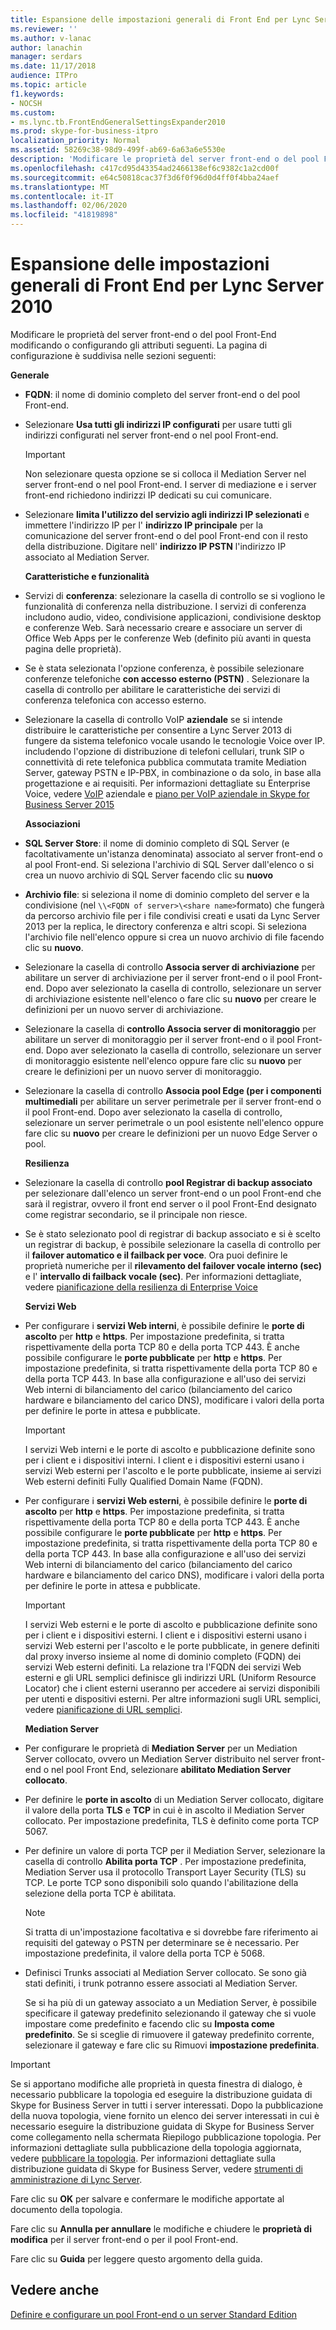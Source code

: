 ```yaml
---
title: Espansione delle impostazioni generali di Front End per Lync Server 2010
ms.reviewer: ''
ms.author: v-lanac
author: lanachin
manager: serdars
ms.date: 11/17/2018
audience: ITPro
ms.topic: article
f1.keywords:
- NOCSH
ms.custom:
- ms.lync.tb.FrontEndGeneralSettingsExpander2010
ms.prod: skype-for-business-itpro
localization_priority: Normal
ms.assetid: 58269c38-98d9-499f-ab69-6a63a6e5530e
description: 'Modificare le proprietà del server front-end o del pool Front-End modificando o configurando gli attributi seguenti. La pagina di configurazione è suddivisa nelle sezioni seguenti:'
ms.openlocfilehash: c417cd95d43354ad2466138ef6c9382c1a2cd00f
ms.sourcegitcommit: e64c50818cac37f3d6f0f96d0d4ff0f4bba24aef
ms.translationtype: MT
ms.contentlocale: it-IT
ms.lasthandoff: 02/06/2020
ms.locfileid: "41819898"
---
```

# <a name="front-end-general-settings-expander-for-lync-server-2010"></a>Espansione delle impostazioni generali di Front End per Lync Server 2010

Modificare le proprietà del server front-end o del pool Front-End modificando o configurando gli attributi seguenti. La pagina di configurazione è suddivisa nelle sezioni seguenti:

 **Generale**

- **FQDN**: il nome di dominio completo del server front-end o del pool Front-end.

- Selezionare **Usa tutti gli indirizzi IP configurati** per usare tutti gli indirizzi configurati nel server front-end o nel pool Front-end.

    > [!IMPORTANT]
    > Non selezionare questa opzione se si colloca il Mediation Server nel server front-end o nel pool Front-end. I server di mediazione e i server front-end richiedono indirizzi IP dedicati su cui comunicare.

- Selezionare **limita l'utilizzo del servizio agli indirizzi IP selezionati** e immettere l'indirizzo IP per l' **indirizzo IP principale** per la comunicazione del server front-end o del pool Front-end con il resto della distribuzione. Digitare nell' **indirizzo IP PSTN** l'indirizzo IP associato al Mediation Server.

    **Caratteristiche e funzionalità**

- Servizi di **conferenza**: selezionare la casella di controllo se si vogliono le funzionalità di conferenza nella distribuzione. I servizi di conferenza includono audio, video, condivisione applicazioni, condivisione desktop e conferenze Web. Sarà necessario creare e associare un server di Office Web Apps per le conferenze Web (definito più avanti in questa pagina delle proprietà).

- Se è stata selezionata l'opzione conferenza, è possibile selezionare conferenze telefoniche **con accesso esterno (PSTN)** . Selezionare la casella di controllo per abilitare le caratteristiche dei servizi di conferenza telefonica con accesso esterno.

- Selezionare la casella di controllo VoIP **aziendale** se si intende distribuire le caratteristiche per consentire a Lync Server 2013 di fungere da sistema telefonico vocale usando le tecnologie Voice over IP. includendo l'opzione di distribuzione di telefoni cellulari, trunk SIP o connettività di rete telefonica pubblica commutata tramite Mediation Server, gateway PSTN e IP-PBX, in combinazione o da solo, in base alla progettazione e ai requisiti. Per informazioni dettagliate su Enterprise Voice, vedere [VoIP](https://technet.microsoft.com/library/c9da8099-6f4f-4346-ac67-f041bb96072c.aspx) aziendale e [piano per VoIP aziendale in Skype for Business Server 2015](../../plan-your-deployment/enterprise-voice-solution/enterprise-voice.md)

    **Associazioni**

- **SQL Server Store**: il nome di dominio completo di SQL Server (e facoltativamente un'istanza denominata) associato al server front-end o al pool Front-end. Si seleziona l'archivio di SQL Server dall'elenco o si crea un nuovo archivio di SQL Server facendo clic su **nuovo**

- **Archivio file**: si seleziona il nome di dominio completo del server e la condivisione (nel `\\<FQDN of server>\<share name>`formato) che fungerà da percorso archivio file per i file condivisi creati e usati da Lync Server 2013 per la replica, le directory conferenza e altri scopi. Si seleziona l'archivio file nell'elenco oppure si crea un nuovo archivio di file facendo clic su **nuovo**.

- Selezionare la casella di controllo **Associa server di archiviazione** per abilitare un server di archiviazione per il server front-end o il pool Front-end. Dopo aver selezionato la casella di controllo, selezionare un server di archiviazione esistente nell'elenco o fare clic su **nuovo** per creare le definizioni per un nuovo server di archiviazione.

- Selezionare la casella di **controllo Associa server di monitoraggio** per abilitare un server di monitoraggio per il server front-end o il pool Front-end. Dopo aver selezionato la casella di controllo, selezionare un server di monitoraggio esistente nell'elenco oppure fare clic su **nuovo** per creare le definizioni per un nuovo server di monitoraggio.

- Selezionare la casella di controllo **Associa pool Edge (per i componenti multimediali** per abilitare un server perimetrale per il server front-end o il pool Front-end. Dopo aver selezionato la casella di controllo, selezionare un server perimetrale o un pool esistente nell'elenco oppure fare clic su **nuovo** per creare le definizioni per un nuovo Edge Server o pool.

  **Resilienza**

- Selezionare la casella di controllo **pool Registrar di backup associato** per selezionare dall'elenco un server front-end o un pool Front-end che sarà il registrar, ovvero il front end server o il pool Front-End designato come registrar secondario, se il principale non riesce.

- Se è stato selezionato pool di registrar di backup associato e si è scelto un registrar di backup, è possibile selezionare la casella di controllo per il **failover automatico e il failback per voce**. Ora puoi definire le proprietà numeriche per il **rilevamento del failover vocale interno (sec)** e l' **intervallo di failback vocale (sec)**. Per informazioni dettagliate, vedere [pianificazione della resilienza di Enterprise Voice](https://technet.microsoft.com/library/ca116700-1055-4ca5-9b87-4c7f380c3655.aspx)

  **Servizi Web**

- Per configurare i **servizi Web interni**, è possibile definire le **porte di ascolto** per **http** e **https**. Per impostazione predefinita, si tratta rispettivamente della porta TCP 80 e della porta TCP 443. È anche possibile configurare le **porte pubblicate** per **http** e **https**. Per impostazione predefinita, si tratta rispettivamente della porta TCP 80 e della porta TCP 443. In base alla configurazione e all'uso dei servizi Web interni di bilanciamento del carico (bilanciamento del carico hardware e bilanciamento del carico DNS), modificare i valori della porta per definire le porte in attesa e pubblicate.

    > [!IMPORTANT]
    > I servizi Web interni e le porte di ascolto e pubblicazione definite sono per i client e i dispositivi interni. I client e i dispositivi esterni usano i servizi Web esterni per l'ascolto e le porte pubblicate, insieme ai servizi Web esterni definiti Fully Qualified Domain Name (FQDN).

- Per configurare i **servizi Web esterni**, è possibile definire le **porte di ascolto** per **http** e **https**. Per impostazione predefinita, si tratta rispettivamente della porta TCP 80 e della porta TCP 443. È anche possibile configurare le **porte pubblicate** per **http** e **https**. Per impostazione predefinita, si tratta rispettivamente della porta TCP 80 e della porta TCP 443. In base alla configurazione e all'uso dei servizi Web interni di bilanciamento del carico (bilanciamento del carico hardware e bilanciamento del carico DNS), modificare i valori della porta per definire le porte in attesa e pubblicate.

    > [!IMPORTANT]
    > I servizi Web esterni e le porte di ascolto e pubblicazione definite sono per i client e i dispositivi esterni. I client e i dispositivi esterni usano i servizi Web esterni per l'ascolto e le porte pubblicate, in genere definiti dal proxy inverso insieme al nome di dominio completo (FQDN) dei servizi Web esterni definiti. La relazione tra l'FQDN dei servizi Web esterni e gli URL semplici definisce gli indirizzi URL (Uniform Resource Locator) che i client esterni useranno per accedere ai servizi disponibili per utenti e dispositivi esterni. Per altre informazioni sugli URL semplici, vedere [pianificazione di URL semplici](https://technet.microsoft.com/library/20e4f4b6-b7ff-4297-b00d-d1211ee800ac.aspx).

  **Mediation Server**

- Per configurare le proprietà di **Mediation Server** per un Mediation Server collocato, ovvero un Mediation Server distribuito nel server front-end o nel pool Front End, selezionare **abilitato Mediation Server collocato**.

- Per definire le **porte in ascolto** di un Mediation Server collocato, digitare il valore della porta **TLS** e **TCP** in cui è in ascolto il Mediation Server collocato. Per impostazione predefinita, TLS è definito come porta TCP 5067.

- Per definire un valore di porta TCP per il Mediation Server, selezionare la casella di controllo **Abilita porta TCP** . Per impostazione predefinita, Mediation Server usa il protocollo Transport Layer Security (TLS) su TCP. Le porte TCP sono disponibili solo quando l'abilitazione della selezione della porta TCP è abilitata.

    > [!NOTE]
    > Si tratta di un'impostazione facoltativa e si dovrebbe fare riferimento ai requisiti del gateway o PSTN per determinare se è necessario. Per impostazione predefinita, il valore della porta TCP è 5068.

- Definisci Trunks associati al Mediation Server collocato. Se sono già stati definiti, i trunk potranno essere associati al Mediation Server.

    Se si ha più di un gateway associato a un Mediation Server, è possibile specificare il gateway predefinito selezionando il gateway che si vuole impostare come predefinito e facendo clic su **Imposta come predefinito**. Se si sceglie di rimuovere il gateway predefinito corrente, selezionare il gateway e fare clic su Rimuovi **impostazione predefinita**.

> [!IMPORTANT]
> Se si apportano modifiche alle proprietà in questa finestra di dialogo, è necessario pubblicare la topologia ed eseguire la distribuzione guidata di Skype for Business Server in tutti i server interessati. Dopo la pubblicazione della nuova topologia, viene fornito un elenco dei server interessati in cui è necessario eseguire la distribuzione guidata di Skype for Business Server come collegamento nella schermata Riepilogo pubblicazione topologia. Per informazioni dettagliate sulla pubblicazione della topologia aggiornata, vedere [pubblicare la topologia](https://technet.microsoft.com/library/3b5a744b-b3a8-4538-a55e-e2e4f72dff47.aspx). Per informazioni dettagliate sulla distribuzione guidata di Skype for Business Server, vedere [strumenti di amministrazione di Lync Server](https://technet.microsoft.com/library/9b006f93-4f3d-461d-89b8-e80a34fdb3c5.aspx).

Fare clic su **OK** per salvare e confermare le modifiche apportate al documento della topologia.

Fare clic su **Annulla per annullare** le modifiche e chiudere le **proprietà di modifica** per il server front-end o per il pool Front-end.

Fare clic su **Guida** per leggere questo argomento della guida.

## <a name="see-also"></a>Vedere anche

[Definire e configurare un pool Front-end o un server Standard Edition](https://technet.microsoft.com/library/713fc263-23dd-414a-b001-82932e4fe966.aspx)
